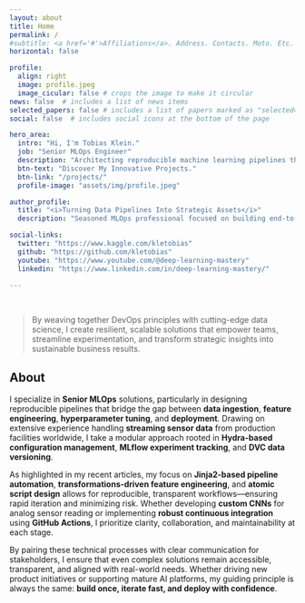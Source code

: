 ```yaml
---
layout: about
title: Home
permalink: /
#subtitle: <a href='#'>Affiliations</a>. Address. Contacts. Moto. Etc.
horizontal: false

profile:
  align: right
  image: profile.jpeg
  image_cicular: false # crops the image to make it circular
news: false  # includes a list of news items
selected_papers: false # includes a list of papers marked as "selected={true}"
social: false  # includes social icons at the bottom of the page

hero_area:
  intro: "Hi, I'm Tobias Klein."
  job: "Senior MLOps Engineer"
  description: "Architecting reproducible machine learning pipelines that accelerate business impact in globally distributed environments."
  btn-text: "Discover My Innovative Projects."
  btn-link: "/projects/"
  profile-image: "assets/img/profile.jpeg"

author_profile:
  title: "<i>Turning Data Pipelines Into Strategic Assets</i>"
  description: "Seasoned MLOps professional focused on building end-to-end, production-grade pipelines that drive measurable value. Combining advanced model development with DevOps best practices, I excel at designing modular workflows and scalable CI/CD systems (including GitHub Actions) that empower cross-functional teams. My holistic approach to data engineering, ML experimentation (using Hydra and Optuna), artifact management (using DVC and MLflow), and robust feature engineering (via custom transformations) ensures rapid iteration, transparent collaboration, and reliable deployments."

social-links:
  twitter: "https://www.kaggle.com/kletobias"
  github: "https://github.com/kletobias"
  youtube: "https://www.youtube.com/@deep-learning-mastery"
  linkedin: "https://www.linkedin.com/in/deep-learning-mastery/"

---
```


<br>

> By weaving together DevOps principles with cutting-edge data science, I create resilient, scalable solutions that empower teams, streamline experimentation, and transform strategic insights into sustainable business results.

## About

I specialize in **Senior MLOps** solutions, particularly in designing reproducible pipelines that bridge the gap between **data ingestion**, **feature engineering**, **hyperparameter tuning**, and **deployment**. Drawing on extensive experience handling **streaming sensor data** from production facilities worldwide, I take a modular approach rooted in **Hydra-based configuration management**, **MLflow experiment tracking**, and **DVC data versioning**. 

As highlighted in my recent articles, my focus on **Jinja2-based pipeline automation**, **transformations-driven feature engineering**, and **atomic script design** allows for reproducible, transparent workflows—ensuring rapid iteration and minimizing risk. Whether developing **custom CNNs** for analog sensor reading or implementing **robust continuous integration** using **GitHub Actions**, I prioritize clarity, collaboration, and maintainability at each stage. 

By pairing these technical processes with clear communication for stakeholders, I ensure that even complex solutions remain accessible, transparent, and aligned with real-world needs. Whether driving new product initiatives or supporting mature AI platforms, my guiding principle is always the same: **build once, iterate fast, and deploy with confidence**.

<br>
<br>
<br>

<div class="badge-base LI-profile-badge" data-locale="en_US" data-size="medium" data-theme="light" data-type="HORIZONTAL" data-vanity="deep-learning-mastery" data-version="v1">
  <a class="badge-base__link LI-simple-link" href="https://www.linkedin.com/in/deep-learning-mastery?trk=profile-badge"></a>
</div>

